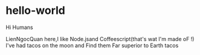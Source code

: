 # hello-world

Hi Humans

LienNgocQuan here,I like Node.jsand Coffeescript(that's wat I'm made oF !)
I've had tacos on the moon and Find them Far superior to Earth tacos 
